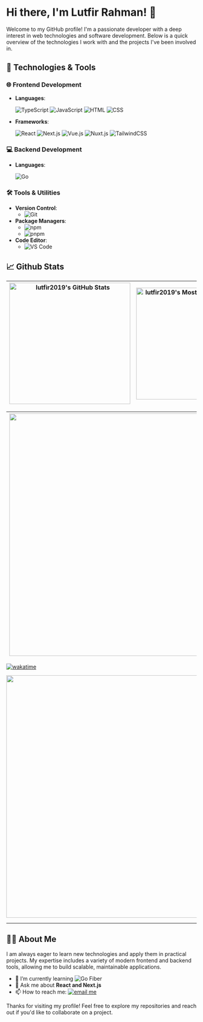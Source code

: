 # Hi there, I'm Lutfir Rahman! 👋

Welcome to my GitHub profile! I'm a passionate developer with a deep interest in web technologies and software development. Below is a quick overview of the technologies I work with and the projects I've been involved in.

## 🚀 Technologies & Tools

### 🌐 Frontend Development
- **Languages**:

  ![TypeScript](https://img.shields.io/badge/-TypeScript-007ACC?style=flat&logo=typescript&logoColor=white)
  ![JavaScript](https://img.shields.io/badge/-JavaScript-F7DF1E?style=flat&logo=javascript&logoColor=black)
  ![HTML](https://img.shields.io/badge/-HTML-E34F26?style=flat&logo=html5&logoColor=white)
  ![CSS](https://img.shields.io/badge/-CSS-1572B6?style=flat&logo=css3&logoColor=white)

- **Frameworks**:

  ![React](https://img.shields.io/badge/-React-61DAFB?style=flat&logo=react&logoColor=white)
  ![Next.js](https://img.shields.io/badge/-Next.js-000000?style=flat&logo=nextdotjs&logoColor=white)
  ![Vue.js](https://img.shields.io/badge/-Vue.js-4FC08D?style=flat&logo=vue.js&logoColor=white)
  ![Nuxt.js](https://img.shields.io/badge/-Nuxt.js-00DC82?style=flat&logo=nuxtdotjs&logoColor=white)
  ![TailwindCSS](https://img.shields.io/badge/-TailwindCSS-38B2AC?style=flat&logo=tailwind-css&logoColor=white)

### 💻 Backend Development
- **Languages**:

  ![Go](https://img.shields.io/badge/-Go-00ADD8?style=flat&logo=go&logoColor=white)

### 🛠️ Tools & Utilities
- **Version Control**:
  - ![Git](https://img.shields.io/badge/-Git-F05032?style=flat&logo=git&logoColor=white)
- **Package Managers**: 
  - ![npm](https://img.shields.io/badge/-npm-CB3837?style=flat&logo=npm&logoColor=white)
  - ![pnpm](https://img.shields.io/badge/-pnpm-2C8EBB?style=flat&logo=pnpm&logoColor=white)
- **Code Editor**: 
  - ![VS Code](https://img.shields.io/badge/-VS%20Code-007ACC?style=flat&logo=visual-studio-code&logoColor=white)

## 📈 Github Stats
  
| <img align="center" width="320px" src="https://github-readme-stats-eight-theta.vercel.app/api?username=lutfir2019&show_icons=true&hide_border=true&theme=neon&include_all_commits=true&count_private=true" alt="lutfir2019's GitHub Stats"> | <img align="center" width="295px" src="https://github-readme-stats-eight-theta.vercel.app/api/top-langs/?username=lutfir2019&langs_count=8&layout=compact&hide_border=true&theme=neon" alt="lutfir2019's Most Used Language">
| ------------- | ------------- |  

| <img width="640px" src="https://github-readme-streak-stats.herokuapp.com/?user=lutfir2019&hide_border=true&theme=neon">
| ------------- |

[![wakatime](https://wakatime.com/badge/user/f3272ed5-801d-4f7e-8671-c34fd7168f08.svg)](https://wakatime.com/@f3272ed5-801d-4f7e-8671-c34fd7168f08)

[<img align="center" width="640px" src="https://github-readme-stats.vercel.app/api/wakatime?username=@f3272ed5-801d-4f7e-8671-c34fd7168f08&layout=compact&hide_border=true&theme=neon">](https://wakatime.com/@f3272ed5-801d-4f7e-8671-c34fd7168f08)

---


## 🧑‍💻 About Me

I am always eager to learn new technologies and apply them in practical projects. My expertise includes a variety of modern frontend and backend tools, allowing me to build scalable, maintainable applications.

- 🌱 I’m currently learning ![Go Fiber](https://img.shields.io/badge/-Go%20Fiber-00ADD8?style=flat&logo=go&logoColor=white)
- 💬 Ask me about **React and Next.js**
- 📫 How to reach me: [![email me](https://img.shields.io/badge/lutfirrahman2019-gmail.com-red?logo=Gmail)](mailto:lutfirrahman2019@gmail.com)

Thanks for visiting my profile! Feel free to explore my repositories and reach out if you'd like to collaborate on a project.
